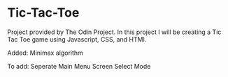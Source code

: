 # Tic-Tac-Toe
Project provided by The Odin Project. In this project I will be creating a Tic Tac Toe game using Javascript, CSS, and HTMl.

Added:
Minimax algorithm


To add:
Seperate Main Menu Screen
Select Mode
